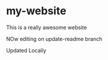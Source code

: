# my-website

This is a really awesome website

NOw editing on update-readme branch

Updated Locally